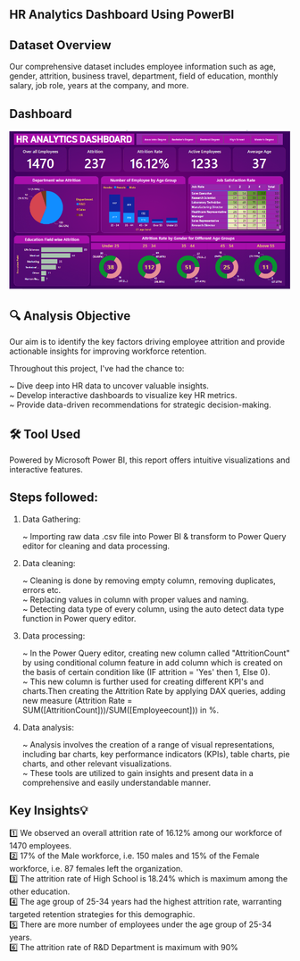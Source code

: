 ## HR Analytics Dashboard Using PowerBI
## Dataset Overview
Our comprehensive dataset includes employee information such as age, gender, attrition, business travel, department, field of education, monthly salary, job role, years at the company, and more.
## Dashboard
<!DOCTYPE html>
<html lang="en">
<body>
    <img src="https://github.com/Jahnavi-Thiruvidhi/HR-Analytics/blob/main/DashBoard%20.png?raw=true" >

</body>
</html>

## 🔍 Analysis Objective<br>
Our aim is to identify the key factors driving employee attrition and provide actionable insights for improving workforce retention.

Throughout this project, I've had the chance to:

~ Dive deep into HR data to uncover valuable insights.<br>
~ Develop interactive dashboards to visualize key HR metrics.<br>
~ Provide data-driven recommendations for strategic decision-making.<br>

## 🛠️ Tool Used<br>
Powered by Microsoft Power BI, this report offers intuitive visualizations and interactive features.

## Steps followed:
1. Data Gathering:

   ~ Importing raw data .csv file into Power BI & transform to Power Query editor for cleaning and data processing.

2. Data cleaning:

   ~ Cleaning is done by removing empty column, removing duplicates, errors etc.<br>
   ~ Replacing values in column with proper values and naming.<br>
   ~ Detecting data type of every column, using the auto detect data type function in Power query editor.<br>

3. Data processing:

   ~ In the Power Query editor, creating new column called "AttritionCount" by using conditional column feature in add column which is created on the basis of certain condition like (IF 
     attrition = 'Yes' then 1, Else 0).<br>
   ~ This new column is further used for creating different KPI's and charts.Then creating the Attrition Rate by applying DAX queries, adding new measure (Attrition Rate = 
     SUM([AttritionCount]))/SUM([Employeecount])) in %.<br> 

4. Data analysis:

   ~ Analysis involves the creation of a range of visual representations, including bar charts, key performance indicators (KPIs), table charts, pie charts, and other relevant 
     visualizations.<br>
   ~ These tools are utilized to gain insights and present data in a comprehensive and easily understandable manner.<br>
   
## Key Insights💡<br>
1️⃣ We observed an overall attrition rate of 16.12% among our workforce of 1470 employees.<br>
2️⃣ 17% of the Male workforce, i.e. 150 males and 15% of the Female workforce, i.e. 87 females left the organization.<br>
3️⃣ The attrition rate of High School is 18.24% which is maximum among the other education.<br>
4️⃣ The age group of 25-34 years had the highest attrition rate, warranting targeted retention strategies for this demographic.<br>
5️⃣ There are more number of employees under the age group of 25-34 years.<br>
6️⃣ The attrition rate of R&D Department is maximum with 90%<br>


